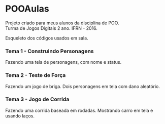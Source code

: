 # POOAulas  
  
Projeto criado para meus alunos da disciplina de POO.  
Turma de Jogos Digitais 2 ano. IFRN - 2016.  
  
Esqueleto dos códigos usados em sala.  
  
### Tema 1 - Construindo Personagens  
Fazendo uma tela de personagens, com nome e status.  
  
### Tema 2 - Teste de Força  
Fazendo um jogo de briga. Dois personagens em tela com dano aleatório.    
  
### Tema 3 - Jogo de Corrida  
Fazendo uma corrida baseada em rodadas. Mostrando carro em tela e usando laços.  
  
